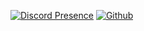 [![Discord Presence](https://lanyard.cnrad.dev/api/389805816863260679)](https://discord.com/users/389805816863260679)
[![Github]([https://lanyard.cnrad.dev/api/389805816863260679)](https://discord.com/users/389805816863260679](https://github-readme-stats-git-masterrstaa-rickstaa.vercel.app/api?username=hallonmunken&count_private=true&show_icons=true&theme=radical))
